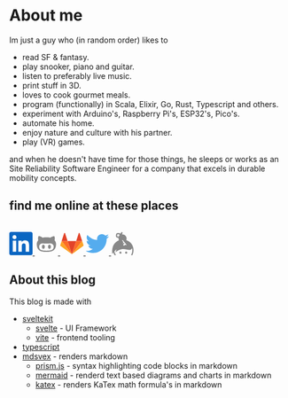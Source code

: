 # About me

Im just a guy who (in random order) likes to

* read SF & fantasy.
* play snooker, piano and guitar.
* listen to preferably live music.
* print stuff in 3D.
* loves to cook gourmet meals.
* program (functionally) in Scala, Elixir, Go, Rust, Typescript and others.
* experiment with Arduino's, Raspberry Pi's, ESP32's, Pico's.
* automate his home.
* enjoy nature and culture with his partner.
* play (VR) games.

and when he doesn't have time for those things, he sleeps or works as an Site Reliability Software Engineer for a company that excels in durable mobility concepts.

## find me online at these places

<br/>
<a href="https://www.linkedin.com/in/gertjanassies/" target="_blank">
    <svg xmlns="http://www.w3.org/2000/svg" width="3em" height="3em" viewBox="0 0 256 256"><path fill="#0A66C2" d="M218.123 218.127h-37.931v-59.403c0-14.165-.253-32.4-19.728-32.4c-19.756 0-22.779 15.434-22.779 31.369v60.43h-37.93V95.967h36.413v16.694h.51a39.907 39.907 0 0 1 35.928-19.733c38.445 0 45.533 25.288 45.533 58.186l-.016 67.013ZM56.955 79.27c-12.157.002-22.014-9.852-22.016-22.009c-.002-12.157 9.851-22.014 22.008-22.016c12.157-.003 22.014 9.851 22.016 22.008A22.013 22.013 0 0 1 56.955 79.27m18.966 138.858H37.95V95.967h37.97v122.16ZM237.033.018H18.89C8.58-.098.125 8.161-.001 18.471v219.053c.122 10.315 8.576 18.582 18.89 18.474h218.144c10.336.128 18.823-8.139 18.966-18.474V18.454c-.147-10.33-8.635-18.588-18.966-18.453"></path></svg>
</a>

<a href="https://github.com/gertjana" target="_blank">
    <svg xmlns="http://www.w3.org/2000/svg" width="3em" height="3em" viewBox="0 0 24 24"><path d="M20.38 8.53c.16-.4.68-1.99-.17-4.14c0 0-1.31-.39-4.3 1.61c-1.25-.33-2.58-.38-3.91-.38c-1.32 0-2.66.05-3.91.38c-2.99-2.03-4.3-1.61-4.3-1.61c-.85 2.15-.33 3.74-.16 4.14C2.61 9.62 2 11 2 12.72c0 6.44 4.16 7.89 10 7.89c5.79 0 10-1.45 10-7.89c0-1.72-.61-3.1-1.62-4.19M12 19.38c-4.12 0-7.47-.19-7.47-4.19c0-.95.47-1.85 1.27-2.58c1.34-1.23 3.63-.58 6.2-.58c2.59 0 4.85-.65 6.2.58c.8.73 1.3 1.62 1.3 2.58c0 3.99-3.37 4.19-7.5 4.19m-3.14-6.26c-.82 0-1.5 1-1.5 2.22c0 1.23.68 2.24 1.5 2.24c.83 0 1.5-1 1.5-2.24c0-1.23-.67-2.22-1.5-2.22m6.28 0c-.83 0-1.5.99-1.5 2.22c0 1.24.67 2.24 1.5 2.24c.82 0 1.5-1 1.5-2.24c0-1.23-.64-2.22-1.5-2.22z" fill="#888888"/></svg>
</a>

<a href="https://gitlab.com/gertjana" target="_blank">
    <svg xmlns="http://www.w3.org/2000/svg" width="3em" height="3em" viewBox="0 0 256 236"><path fill="#E24329" d="m128.075 236.075l47.104-144.97H80.97l47.104 144.97Z"></path><path fill="#FC6D26" d="M128.075 236.074L80.97 91.104H14.956l113.119 144.97Z"></path><path fill="#FCA326" d="M14.956 91.104L.642 135.16a9.752 9.752 0 0 0 3.542 10.903l123.891 90.012l-113.12-144.97Z"></path><path fill="#E24329" d="M14.956 91.105H80.97L52.601 3.79c-1.46-4.493-7.816-4.492-9.275 0l-28.37 87.315Z"></path><path fill="#FC6D26" d="m128.075 236.074l47.104-144.97h66.015l-113.12 144.97Z"></path><path fill="#FCA326" d="m241.194 91.104l14.314 44.056a9.752 9.752 0 0 1-3.543 10.903l-123.89 90.012l113.119-144.97Z"></path><path fill="#E24329" d="M241.194 91.105h-66.015l28.37-87.315c1.46-4.493 7.816-4.492 9.275 0l28.37 87.315Z"></path></svg>
</a>

<a href="https://twitter.com/major7" target="_blank">
    <svg xmlns="http://www.w3.org/2000/svg" width="3em" height="3em" viewBox="0 0 256 209"><path fill="#55acee" d="M256 25.45a105.04 105.04 0 0 1-30.166 8.27c10.845-6.5 19.172-16.793 23.093-29.057a105.183 105.183 0 0 1-33.351 12.745C205.995 7.201 192.346.822 177.239.822c-29.006 0-52.523 23.516-52.523 52.52c0 4.117.465 8.125 1.36 11.97c-43.65-2.191-82.35-23.1-108.255-54.876c-4.52 7.757-7.11 16.78-7.11 26.404c0 18.222 9.273 34.297 23.365 43.716a52.312 52.312 0 0 1-23.79-6.57c-.003.22-.003.44-.003.661c0 25.447 18.104 46.675 42.13 51.5a52.592 52.592 0 0 1-23.718.9c6.683 20.866 26.08 36.05 49.062 36.475c-17.975 14.086-40.622 22.483-65.228 22.483c-4.24 0-8.42-.249-12.529-.734c23.243 14.902 50.85 23.597 80.51 23.597c96.607 0 149.434-80.031 149.434-149.435c0-2.278-.05-4.543-.152-6.795A106.748 106.748 0 0 0 256 25.45"/></svg>
</a>

<a href="https://keybase.io/gertjan" target="_blank">
    <svg xmlns="http://www.w3.org/2000/svg" width="3em" height="3em" viewBox="0 0 472 512"><path fill="#888888" fill-rule="evenodd" d="M150.308 182.819c-7.814-15.421-10.87-33.354-8.88-52.529c-51.56.435-56.84-20.355-57.715-40.875l1.854-29.93c1.215-19.6 18.697-34.919 38.338-34.919c41.422 1.62 45.335 2.598 56.818 15.284L209.103 0l23.498 13.825c-15.545 33.091-10.105 41.39-10.046 41.458c71.697 1.631 113.497 60.152 89.407 123.388C456.277 233.618 507.277 377.208 446.714 512H415.48c27.055-45.44 34.305-102.158 25.54-153.485c-72.846 107.605-171.848-71.037-366.178 90.307l21.625-67.794l-45.546 48.305c5.46 30.528 17.9 58.664 35.651 82.667H53.58a224.483 224.483 0 0 1-25.328-58.626l-27.2 28.848c-7.765-144.584 26.024-244.466 149.256-299.403zm56.376 273.007c0-18.139-19.77-29.537-35.502-20.468s-15.732 31.866 0 40.935s35.502-2.329 35.502-20.467zm126.412 0c0-18.139-19.771-29.537-35.503-20.468s-15.731 31.866 0 40.935s35.503-2.329 35.503-20.467zM162.187 69.553c-6.145 11.102-11.254 22.234-14.946 33.664l-26.94-1.667c-5.425-.332-9.576-5.017-9.26-10.442l1.854-29.928c.324-5.225 4.658-9.268 9.866-9.268c.197 0 30.513 1.87 30.513 1.87c8.238 1.306 10.363 6.505 8.913 15.771zm73.157 113.457l77.43 95.3c6.872 8.423-5.703 18.684-12.576 10.261l-7.71-9.505l-32.092 26.12l-20.398-24.869l32.225-26.23l-11.242-13.857l-15.472 12.697l-10.374-13.122l15.31-12.564l-27.676-33.97c-6.61-8.1 5.966-18.36 12.575-10.261z" clip-rule="evenodd"/></svg>
</a>

## About this blog

This blog is made with

* [sveltekit](https://kit.svelte.dev)
  * [svelte](https://svelte.dev) - UI Framework
  * [vite](https://vitejs.dev/) - frontend tooling
* [typescript](https://www.typescriptlang.org/)
* [mdsvex](https://mdsvex.pngwn.io/) - renders markdown
  * [prism.js](https://prismjs.com/) - syntax highlighting code blocks in markdown
  * [mermaid](https://mermaid.js.org/) - renderd text based diagrams and charts in markdown
  * [katex](https://katex.org/) - renders KaTex math formula's in markdown
